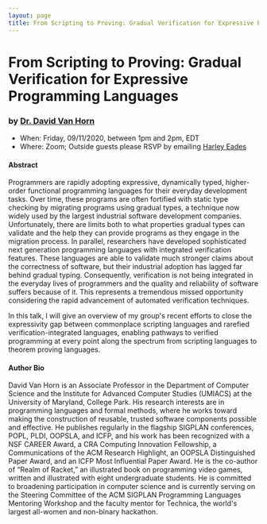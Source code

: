 ```yaml
---
layout: page
title: From Scripting to Proving: Gradual Verification for Expressive Programming Languages
---
```


From Scripting to Proving: Gradual Verification for Expressive Programming Languages
======
### by [Dr. David Van Horn](https://www.cs.umd.edu/~dvanhorn/)

- When: Friday, 09/11/2020, between 1pm and 2pm, EDT
- Where: Zoom; Outside guests please RSVP by emailing <a href="mailto:harley.eades@gmail.com">Harley Eades</a>

#### Abstract

Programmers are rapidly adopting expressive, dynamically typed,
higher-order functional programming languages for their everyday
development tasks. Over time, these programs are often fortified with
static type checking by migrating programs using gradual types, a
technique now widely used by the largest industrial software
development companies. Unfortunately, there are limits both to what
properties gradual types can validate and the help they can provide
programs as they engage in the migration process. In parallel,
researchers have developed sophisticated next generation programming
languages with integrated verification features. These languages are
able to validate much stronger claims about the correctness of
software, but their industrial adoption has lagged far behind gradual
typing. Consequently, verification is not being integrated in the
everyday lives of programmers and the quality and reliability of
software suffers because of it. This represents a tremendous missed
opportunity considering the rapid advancement of automated
verification techniques.

In this talk, I will give an overview of my group's recent efforts to
close the expressivity gap between commonplace scripting languages and
rarefied verification-integrated languages, enabling pathways to
verified programming at every point along the spectrum from scripting
languages to theorem proving languages.

#### Author Bio

David Van Horn is an Associate Professor in the Department of Computer
Science and the Institute for Advanced Computer Studies (UMIACS) at
the University of Maryland, College Park. His research interests are
in programming languages and formal methods, where he works toward
making the construction of reusable, trusted software components
possible and effective. He publishes regularly in the flagship SIGPLAN
conferences, POPL, PLDI, OOPSLA, and ICFP, and his work has been
recognized with a NSF CAREER Award, a CRA Computing Innovation
Fellowship, a Communications of the ACM Research Highlight, an OOPSLA
Distinguished Paper Award, and an ICFP Most Influential Paper Award.
He is the co-author of “Realm of Racket,” an illustrated book on
programming video games, written and illustrated with eight
undergraduate students. He is committed to broadening participation in
computer science and is currently serving on the Steering Committee of
the ACM SIGPLAN Programming Languages Mentoring Workshop and the
faculty mentor for Technica, the world's largest all-women and
non-binary hackathon.
